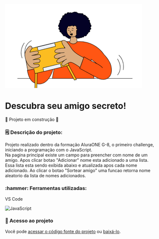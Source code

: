 ![amigo_secreto](https://github.com/eppor/amigo-secreto/blob/main/assets/amigo-secreto.png)

<h1>Descubra seu amigo secreto!</h1>
  
:construction: Projeto em construção :construction:

<h3>🗒️ Descrição  do projeto:</h3>
Projeto realizado dentro da formação AluraONE G-8, o primeiro challenge, iniciando a programação com o JavaScript. <br>
Na pagina principal existe um campo para preencher com nome de um amigo. Apos clicar botao "Adicionar" nome esta adicionado a uma lista. Essa lista esta sendo exibida abaixo e atualizada apos cada nome adicionado.
Ao clicar o botao "Sortear amigo" uma funcao retorna nome aleatorio da lista de nomes adicionados.

<h3>:hammer: Ferramentas utilizadas:</h3>

VS Code

![JavaScript](https://img.shields.io/badge/JavaScript-F7DF1E?style=for-the-badge&logo=javascript&logoColor=black)

<h3>📁 Acesso ao projeto</h3>

Você pode [acessar o código fonte do projeto](https://github.com/eppor/amigo-secreto) ou [baixá-lo](https://github.com/eppor/amigo-secreto/archive/refs/heads/main.zip).

